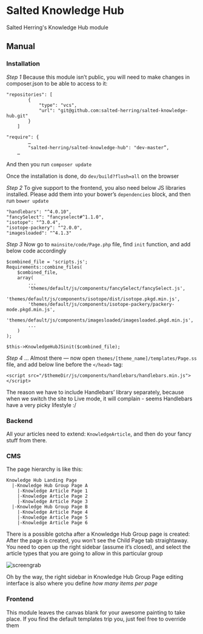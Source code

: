 # Salted Knowledge Hub
Salted Herring's Knowledge Hub module

## Manual
### Installation

*Step 1*
Because this module isn’t public, you will need to make changes in composer.json to be able to access to it:

```
"repositories": [
        {
            "type": "vcs",
            "url": "git@github.com:salted-herring/salted-knowledge-hub.git"
        }
    ]
```

```
"require": {
        …
        "salted-herring/salted-knowledge-hub": "dev-master”,
    …
```

And then you run `composer update`

Once the installation is done, do `dev/build?flush=all`  on the browser

*Step 2*
To give support to the frontend, you also need below JS libraries installed. Please add them into your bower’s `dependencies` block, and then run `bower update`

```
"handlebars": "^4.0.10",
"fancySelect": "fancyselect#^1.1.0",
"isotope": "^3.0.4",
"isotope-packery": "^2.0.0",
"imagesloaded": "^4.1.3"
```

*Step 3*
Now go to `mainsite/code/Page.php` file, find `init` function, and add below code accordingly

```
$combined_file = 'scripts.js';
Requirements::combine_files(
    $combined_file,
    array(
        ...
        'themes/default/js/components/fancySelect/fancySelect.js',
        'themes/default/js/components/isotope/dist/isotope.pkgd.min.js',
        'themes/default/js/components/isotope-packery/packery-mode.pkgd.min.js',
        'themes/default/js/components/imagesloaded/imagesloaded.pkgd.min.js',
        ...
    )
);

$this->KnowledgeHubJSinit($combined_file);
```

*Step 4*
… Almost there — now open `themes/[theme_name]/templates/Page.ss` file, and add below line before the `</head>` tag:

```
<script src="/$themeDir/js/components/handlebars/handlebars.min.js"></script>
```

The reason we have to include Handlebars’ library separately, because when we switch the site to Live mode, it will complain - seems Handlebars have a very picky lifestyle :/

### Backend
All your articles need to extend: `KnowledgeArticle`, and then do your fancy stuff from there.

### CMS
The page hierarchy is like this:
```
Knowledge Hub Landing Page
  |-Knowledge Hub Group Page A
    |-Knowledge Article Page 1
    |-Knowledge Article Page 2
    |-Knowledge Article Page 3
  |-Knowledge Hub Group Page B
    |-Knowledge Article Page 4
    |-Knowledge Article Page 5
    |-Knowledge Article Page 6
```

There is a possible gotcha after a Knowledge Hub Group page is created:
After the page is created, you won’t see the Child Page tab straightaway. You need to open up the right sidebar (assume it’s closed), and select the article types that you are going to allow in this particular group

![screengrab](http://lol.saltydev.com/knowledge-hub-screengrab.png)

Oh by the way, the right sidebar in Knowledge Hub Group Page editing interface is also where you define _how many items per page_

### Frontend
This module leaves the canvas blank for your awesome painting to take place. If you find the default templates trip you, just feel free to override them
